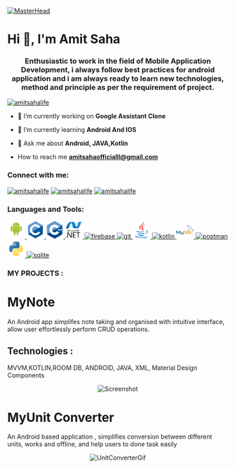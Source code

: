 [![MasterHead](https://media.licdn.com/dms/image/D4D16AQHPE1ks-CzTuA/profile-displaybackgroundimage-shrink_350_1400/0/1681717238219?e=1709164800&v=beta&t=vOQw5T3m-5F7kI5fihL1P3wYJTkKiCDVZIGNfDCGSLA)](https://amitsahalife.io)


<h1 align="left">Hi 👋, I'm Amit Saha</h1>
<h3 align="center">Enthusiastic to work in the field of Mobile Application Development, i always follow best practices for android application and i am always ready to learn new technologies, method and principle as per the requirement of project.</h3>



<p align="left"> <a href="https://www.instagram.com/amitsahalife/?hl=en" target="blank">
 <img src ="https://img.shields.io/badge/Instagram @amitsahalife-E4405F/?style=for-the-badge&logo=instagram&logoColor=white" alt="amitsahalife" /></a> </p>



- 🔭 I’m currently working on **Google Assistant Clone**

- 🌱 I’m currently learning **Android And IOS**

- 💬 Ask me about **Android, JAVA,Kotlin**

-  How to reach me **amitsahaofficialll@gmail.com**

<h3 align="left">Connect with me:</h3>
<p align="left">
<a href="https://twitter.com/amitsahalife" target="blank"><img align="center" src="https://raw.githubusercontent.com/rahuldkjain/github-profile-readme-generator/master/src/images/icons/Social/twitter.svg" alt="amitsahalife" height="30" width="40" /></a>
<a href="https://linkedin.com/in/amitsahalife" target="blank"><img align="center" src="https://raw.githubusercontent.com/rahuldkjain/github-profile-readme-generator/master/src/images/icons/Social/linked-in-alt.svg" alt="amitsahalife" height="30" width="40" /></a>
<a href="https://instagram.com/amitsahalife" target="blank"><img align="center" src="https://raw.githubusercontent.com/rahuldkjain/github-profile-readme-generator/master/src/images/icons/Social/instagram.svg" alt="amitsahalife" height="30" width="40" /></a>
</p>

<h3 align="left">Languages and Tools:</h3>
<p align="left"> <a href="https://developer.android.com" target="_blank" rel="noreferrer"> <img src="https://raw.githubusercontent.com/devicons/devicon/master/icons/android/android-original-wordmark.svg" alt="android" width="40" height="40"/> </a> <a href="https://www.cprogramming.com/" target="_blank" rel="noreferrer"> <img src="https://raw.githubusercontent.com/devicons/devicon/master/icons/c/c-original.svg" alt="c" width="40" height="40"/> </a> <a href="https://www.w3schools.com/cpp/" target="_blank" rel="noreferrer"> <img src="https://raw.githubusercontent.com/devicons/devicon/master/icons/cplusplus/cplusplus-original.svg" alt="cplusplus" width="40" height="40"/> </a> <a href="https://dotnet.microsoft.com/" target="_blank" rel="noreferrer"> <img src="https://raw.githubusercontent.com/devicons/devicon/master/icons/dot-net/dot-net-original-wordmark.svg" alt="dotnet" width="40" height="40"/> </a> <a href="https://firebase.google.com/" target="_blank" rel="noreferrer"> <img src="https://www.vectorlogo.zone/logos/firebase/firebase-icon.svg" alt="firebase" width="40" height="40"/> </a> <a href="https://git-scm.com/" target="_blank" rel="noreferrer"> <img src="https://www.vectorlogo.zone/logos/git-scm/git-scm-icon.svg" alt="git" width="40" height="40"/> </a> <a href="https://www.java.com" target="_blank" rel="noreferrer"> <img src="https://raw.githubusercontent.com/devicons/devicon/master/icons/java/java-original.svg" alt="java" width="40" height="40"/> </a> <a href="https://kotlinlang.org" target="_blank" rel="noreferrer"> <img src="https://www.vectorlogo.zone/logos/kotlinlang/kotlinlang-icon.svg" alt="kotlin" width="40" height="40"/> </a> <a href="https://www.mysql.com/" target="_blank" rel="noreferrer"> <img src="https://raw.githubusercontent.com/devicons/devicon/master/icons/mysql/mysql-original-wordmark.svg" alt="mysql" width="40" height="40"/> </a> <a href="https://postman.com" target="_blank" rel="noreferrer"> <img src="https://www.vectorlogo.zone/logos/getpostman/getpostman-icon.svg" alt="postman" width="40" height="40"/> </a> <a href="https://www.python.org" target="_blank" rel="noreferrer"> <img src="https://raw.githubusercontent.com/devicons/devicon/master/icons/python/python-original.svg" alt="python" width="40" height="40"/> </a> <a href="https://www.sqlite.org/" target="_blank" rel="noreferrer"> <img src="https://www.vectorlogo.zone/logos/sqlite/sqlite-icon.svg" alt="sqlite" width="40" height="40"/> </a> </p>

### MY PROJECTS : 

# MyNote
An Android app simplifes note taking and organised with intuitive interface, allow user effortlessly perform CRUD operations.
## Technologies : 
MVVM,KOTLIN,ROOM DB, ANDROID, JAVA, XML, Material Design Components
 <p align="center">
  <img src="https://github.com/amitsahalife/amitsahalife/assets/79406760/e3544aee-6b85-4740-86aa-374d5673a336" alt="Screenshot" width="700" title = "MyNote"/>
  
# MyUnit Converter
An Android based application , simplifies conversion between different units, works and offline, and help users to done task easily

 <p align="center">
  <img src="https://github.com/amitsahalife/amitsahalife/assets/79406760/87c853d6-be70-4795-9c25-f00e210ff151" alt="UnitConverterGif" width="190" title = "unitConverter"/>
   </p>
 





